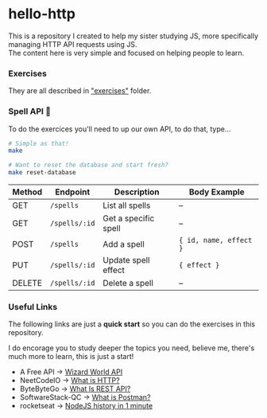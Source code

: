# hello-http

This is a repository I created to help my sister studying JS, more specifically managing HTTP API requests using JS.  
The content here is very simple and focused on helping people to learn.

### Exercises

They are all described in ["exercises"](./exercises/readme.md) folder.

### Spell API 🧙

To do the exercices you'll need to up our own API, to do that, type...

```bash
# Simple as that!
make

# Want to reset the database and start fresh?
make reset-database
```

| Method | Endpoint       | Description               | Body Example                     |
|--------|----------------|---------------------------|----------------------------------|
| GET    | `/spells`      | List all spells           | –                                |
| GET    | `/spells/:id`  | Get a specific spell       | –                                |
| POST   | `/spells`      | Add a spell               | `{ id, name, effect }`           |
| PUT    | `/spells/:id`  | Update spell effect       | `{ effect }`                     |
| DELETE | `/spells/:id`  | Delete a spell            | –                                |

### Useful Links

The following links are just a **quick start** so you can do the exercises in this repository.  

I do encorage you to study deeper the topics you need, believe me, there's much more to learn, this is just a start!

- A Free API → [Wizard World API](https://github.com/MossPiglets/WizardWorldAPI)
- NeetCodeIO → [What is HTTP?](https://youtube.com/shorts/wOPrIhmi7l0?si=SDQFfoYOWZ_wAXHk)
- ByteByteGo → [What Is REST API?](https://www.youtube.com/watch?v=-mN3VyJuCjM)
- SoftwareStack-QC → [What is Postman?](https://youtube.com/shorts/khYbWDJpLgA?si=eiOo14K83-LWzeai)
- rocketseat → [NodeJS history in 1 minute](https://youtube.com/shorts/AlCAhpyFcF8?si=WXuUBSBI9U79o4Rw)
